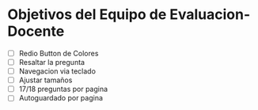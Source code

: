 # Objetivos del Equipo de Evaluacion-Docente

- [ ] Redio Button de Colores
- [ ] Resaltar la pregunta 
- [ ] Navegacion via teclado
- [ ] Ajustar tamaños 
- [ ] 17/18 preguntas por pagina
- [ ] Autoguardado por pagina